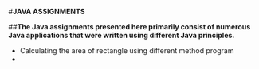 #**JAVA ASSIGNMENTS**



##**The Java assignments presented here primarily consist of numerous Java applications that were written using different Java principles.**

-	Calculating the area of rectangle using different method program 
-






